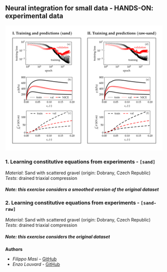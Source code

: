 ## Neural integration for small data - HANDS-ON: experimental data

<center><img src="./_images/front_page.png"  alt="centered image" width="100%" height="79.34%"></center>

### 1. Learning constitutive equations from experiments - ``` [sand] ```
*Material*: Sand with scattered gravel (origin: Dobrany, Czech Republic)
*Tests*: drained triaxial compression
##### Note: this exercise considers a smoothed version of the original dataset 


### 2. Learning constitutive equations from experiments - ``` [sand-raw] ```
*Material*: Sand with scattered gravel (origin: Dobrany, Czech Republic)
*Tests*: drained triaxial compression
##### Note: this exercise considers the original dataset


**Authors**
- *Filippo Masi* – [GitHub](https://github.com/filippo-masi)
- *Enzo Louvard* - [GitHub](https://github.com/enzolvd)
